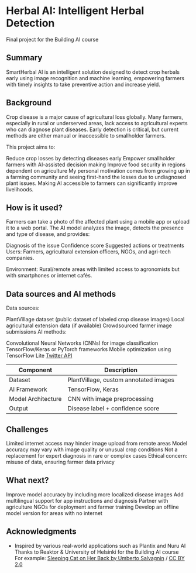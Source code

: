 # Herbal AI: Intelligent Herbal Detection
<!-- This is the markdown template for the final project of the Building AI course, 
created by Reaktor Innovations and University of Helsinki. 
Copy the template, paste it to your GitHub README and edit! -->


Final project for the Building AI course

## Summary

SmartHerbal AI is an intelligent solution designed to detect crop herbals early using image recognition and machine learning, empowering farmers with timely insights to take preventive action and increase yield.


## Background

Crop disease is a major cause of agricultural loss globally. Many farmers, especially in rural or underserved areas, lack access to agricultural experts who can diagnose plant diseases. Early detection is critical, but current methods are either manual or inaccessible to smallholder farmers.

This project aims to:

Reduce crop losses by detecting diseases early
Empower smallholder farmers with AI-assisted decision making
Improve food security in regions dependent on agriculture
My personal motivation comes from growing up in a farming community and seeing first-hand the losses due to undiagnosed plant issues. Making AI accessible to farmers can significantly improve livelihoods.


## How is it used?

Farmers can take a photo of the affected plant using a mobile app or upload it to a web portal. The AI model analyzes the image, detects the presence and type of disease, and provides:

Diagnosis of the issue
Confidence score
Suggested actions or treatments
Users: Farmers, agricultural extension officers, NGOs, and agri-tech companies.

Environment: Rural/remote areas with limited access to agronomists but with smartphones or internet cafés.

## Data sources and AI methods
Data sources:

PlantVillage dataset (public dataset of labeled crop disease images)
Local agricultural extension data (if available)
Crowdsourced farmer image submissions
AI methods:

Convolutional Neural Networks (CNNs) for image classification
TensorFlow/Keras or PyTorch frameworks
Mobile optimization using TensorFlow Lite
[Twitter API](https://developer.twitter.com/en/docs)

| Component      | Description |
| ----------- | ----------- |
| Dataset      | PlantVillage, custom annotated images       |
| AI Framework   | TensorFlow, Keras        |
| Model Architecture      | CNN with image preprocessing       |
| Output   | Disease label + confidence score        |

## Challenges

Limited internet access may hinder image upload from remote areas
Model accuracy may vary with image quality or unusual crop conditions
Not a replacement for expert diagnosis in rare or complex cases
Ethical concern: misuse of data, ensuring farmer data privacy
## What next?

Improve model accuracy by including more localized disease images
Add multilingual support for app instructions and diagnosis
Partner with agriculture NGOs for deployment and farmer training
Develop an offline model version for areas with no internet

## Acknowledgments

* Inspired by various real-world applications such as Plantix and Nuru AI
Thanks to Reaktor & University of Helsinki for the Building AI course
  <br>For example: [Sleeping Cat on Her Back by Umberto Salvagnin](https://commons.wikimedia.org/wiki/File:Sleeping_cat_on_her_back.jpg#filelinks) / [CC BY 2.0](https://creativecommons.org/licenses/by/2.0)
